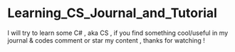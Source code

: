 # Learning_CS_Journal_and_Tutorial
I will try to learn some C# , aka CS , if you find something cool/useful in my journal &amp; codes comment or star my  content , thanks for watching !
